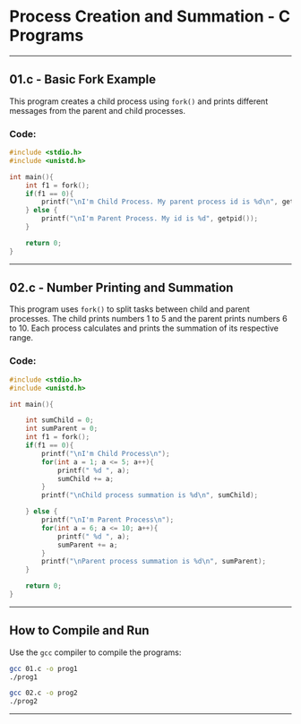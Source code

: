 
# Process Creation and Summation - C Programs

---

## 01.c - Basic Fork Example

This program creates a child process using `fork()` and prints different messages from the parent and child processes.

### Code:

```c
#include <stdio.h>
#include <unistd.h>

int main(){
    int f1 = fork();
    if(f1 == 0){
        printf("\nI'm Child Process. My parent process id is %d\n", getppid());
    } else {
        printf("\nI'm Parent Process. My id is %d", getpid());
    }

    return 0;
}
```

---

## 02.c - Number Printing and Summation

This program uses `fork()` to split tasks between child and parent processes. The child prints numbers 1 to 5 and the parent prints numbers 6 to 10. Each process calculates and prints the summation of its respective range.

### Code:

```c
#include <stdio.h>
#include <unistd.h>

int main(){

    int sumChild = 0;
    int sumParent = 0;
    int f1 = fork();
    if(f1 == 0){
        printf("\nI'm Child Process\n");
        for(int a = 1; a <= 5; a++){
            printf(" %d ", a);
            sumChild += a;
        }
        printf("\nChild process summation is %d\n", sumChild);

    } else {
        printf("\nI'm Parent Process\n");
        for(int a = 6; a <= 10; a++){
            printf(" %d ", a);
            sumParent += a;
        }
        printf("\nParent process summation is %d\n", sumParent);
    }

    return 0;
}
```

---

## How to Compile and Run

Use the `gcc` compiler to compile the programs:

```bash
gcc 01.c -o prog1
./prog1

gcc 02.c -o prog2
./prog2
```
---
